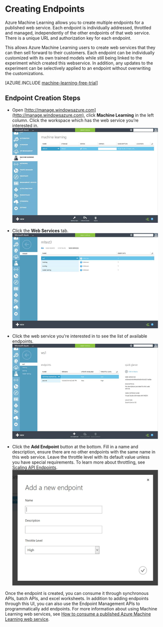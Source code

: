 <properties 
	pageTitle="Creating web service endpoints in Machine Learning | Microsoft Azure" 
	description="Creating web service endpoints in Azure Machine Learning" 
	services="machine-learning" 
	documentationCenter="" 
	authors="hiteshmadan" 
	manager="padou" 
	editor="cgronlun"/>

<tags
	ms.service="machine-learning"
	ms.devlang="multiple"
	ms.topic="article"
	ms.tgt_pltfrm="na"
	ms.workload="tbd" 
	ms.date="09/17/2015"
	ms.author="himad"/>


# Creating Endpoints

Azure Machine Learning allows you to create multiple endpoints for a published web service. Each endpoint is individually addressed, throttled and managed, independently of the other endpoints of that web service. There is a unique URL and authorization key for each endpoint.

This allows Azure Machine Learning users to create web services that they can then sell forward to their customers. Each endpoint can be individually customized with its own trained models while still being linked to the experiment which created this webservice. In addition, any updates to the experiment can be selectively applied to an endpoint without overwriting the customizations.

[AZURE.INCLUDE [machine-learning-free-trial](../../includes/machine-learning-free-trial.md)]

## Endpoint Creation Steps
- Open [http://manage.windowsazure.com](http://manage.windowsazure.com), click **Machine Learning** in the left column. Click the workspace which has the web service you’re interested in.
![Navigate to workspace](./media/machine-learning-create-endpoint/figure-1.png)


- Click the **Web Services** tab.
![Navigate to web services](./media/machine-learning-create-endpoint/figure-2.png)


- Click the web service you're interested in to see the list of available endpoints.
![Navigate to endpoint](./media/machine-learning-create-endpoint/figure-3.png)


- Click the **Add Endpoint** button at the bottom. Fill in a name and description, ensure there are no other endpoints with the same name in this web service. Leave the throttle level with its default value unless you have special requirements.
To learn more about throttling, see [Scaling API Endpoints](machine-learning-scaling-endpoints.md).
![Create endpoint](./media/machine-learning-create-endpoint/figure-4.png)


Once the endpoint is created, you can consume it through synchronous APIs, batch APIs, and excel worksheets. In addition to adding endpoints through this UI, you can also use the Endpoint Management APIs to programmatically add endpoints. For more information about using Machine Learning web services, see [How to consume a published Azure Machine Learning web service](machine-learning-consume-web-services.md).
 
